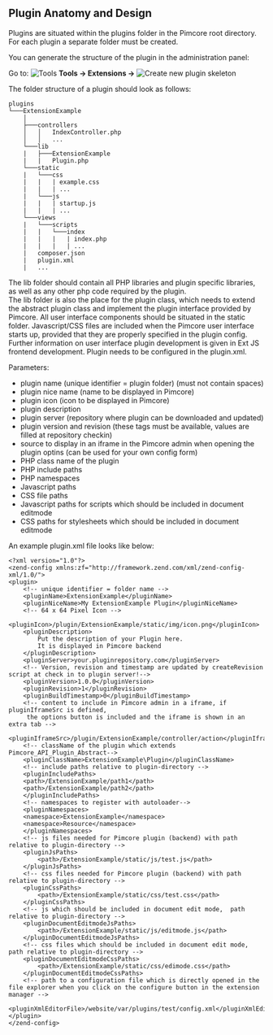 ## Plugin Anatomy and Design

Plugins are situated within the plugins folder in the Pimcore root directory. For each plugin a separate folder must be created.

You can generate the structure of the plugin in the administration panel:

<div class="inline-imgs">

[comment]: #TODOinlineimgs

Go to: ![Tools](/img/Icon_tools.png)  **Tools -> Extensions ->** ![Create new plugin skeleton](/img/Icon_Create_new_plugin_skeleton.png)

</div>

The folder structure of a plugin should look as follows:

```
plugins
└───ExtensionExample
    │
    ├───controllers
    │   │   IndexController.php
    │   │   ...
    └───lib
    |   ├───ExtensionExample
    |   |   Plugin.php
    └───static
    |   └───css
    |   |   | example.css
    |   |   | ...
    |   └───js
    |   |   | startup.js
    |   |   | ...
    └───views
    |   └───scripts
    |   |   └───index
    |   |   |   | index.php
    |   |   |   | ...
    |   composer.json
    |   plugin.xml
    |   ...

```

The lib folder should contain all PHP libraries and plugin specific libraries, as well as any other php code required by the plugin.  
The lib folder is also the place for the plugin class, which needs to extend the abstract plugin class and implement the plugin interface provided by Pimcore. 
All user interface components should be situated in the static folder. 
Javascript/CSS files are included when the Pimcore user interface starts up, provided that they are properly specified in the plugin config.  
Further information on user interface plugin development is given in Ext JS frontend development.
Plugin needs to be configured in the plugin.xml. 

Parameters:

* plugin name (unique identifier = plugin folder) (must not contain spaces)
* plugin nice name (name to be displayed in Pimcore)
* plugin icon (icon to be displayed in Pimcore)
* plugin description
* plugin server (repository where plugin can be downloaded and updated)
* plugin version and revision (these tags must be available, values are filled at repository checkin)
* source to display in an iframe in the Pimcore admin when opening the plugin optins (can be used for your own config form)
* PHP class name of the plugin
* PHP include paths
* PHP namespaces
* Javascript paths
* CSS file paths
* Javascript paths for scripts which should be included in document editmode
* CSS paths for stylesheets which should be included in document editmode

An example plugin.xml file looks like below:

```
<?xml version="1.0"?>
<zend-config xmlns:zf="http://framework.zend.com/xml/zend-config-xml/1.0/">
<plugin>
    <!-- unique identifier = folder name -->
    <pluginName>ExtensionExample</pluginName>
    <pluginNiceName>My ExtensionExample Plugin</pluginNiceName>
    <!-- 64 x 64 Pixel Icon -->
    <pluginIcon>/plugin/ExtensionExample/static/img/icon.png</pluginIcon>
    <pluginDescription>
        Put the description of your Plugin here.
        It is displayed in Pimcore backend
    </pluginDescription>
    <pluginServer>your.pluginrepository.com</pluginServer>
    <!-- Version, revision and timestamp are updated by createRevision script at check in to plugin server!-->
    <pluginVersion>1.0.0</pluginVersion>
    <pluginRevision>1</pluginRevision>
    <pluginBuildTimestamp>0</pluginBuildTimestamp>
    <!-- content to include in Pimcore admin in a iframe, if pluginIframeSrc is defined,
     the options button is included and the iframe is shown in an extra tab -->
    <pluginIframeSrc>/plugin/ExtensionExample/controller/action</pluginIframeSrc>
    <!-- className of the plugin which extends Pimcore_API_Plugin_Abstract-->
    <pluginClassName>ExtensionExample\Plugin</pluginClassName>
    <!-- include paths relative to plugin-directory -->
    <pluginIncludePaths>
    <path>/ExtensionExample/path1</path>
    <path>/ExtensionExample/path2</path>
    </pluginIncludePaths>
    <!-- namespaces to register with autoloader-->
    <pluginNamespaces>
    <namespace>ExtensionExample</namespace>
    <namespace>Resource</namespace>
    </pluginNamespaces>
    <!-- js files needed for Pimcore plugin (backend) with path relative to plugin-directory -->
    <pluginJsPaths>
        <path>/ExtensionExample/static/js/test.js</path>
    </pluginJsPaths>
    <!-- css files needed for Pimcore plugin (backend) with path relative to plugin-directory -->
    <pluginCssPaths>
        <path>/ExtensionExample/static/css/test.css</path>
    </pluginCssPaths>   
    <!-- js which should be included in document edit mode,  path relative to plugin-directory -->
    <pluginDocumentEditmodeJsPaths>
        <path>/ExtensionExample/static/js/editmode.js</path>
    </pluginDocumentEditmodeJsPaths>
    <!-- css files which should be included in document edit mode, path relative to plugin-directory -->
    <pluginDocumentEditmodeCssPaths>
        <path>/ExtensionExample/static/css/edimode.css</path>
    </pluginDocumentEditmodeCssPaths>
    <!-- path to a configuration file which is directly opened in the file explorer when you click on the configure button in the extension manager -->
    <pluginXmlEditorFile>/website/var/plugins/test/config.xml</pluginXmlEditorFile>
</plugin>
</zend-config>
```